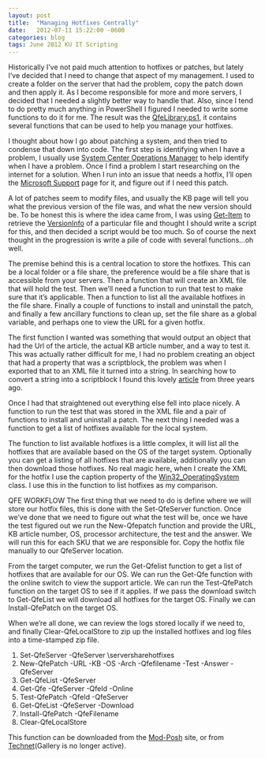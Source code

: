 ```yaml
---
layout: post
title:  "Managing Hotfixes Centrally"
date:   2012-07-11 15:22:00 -0600
categories: blog
tags: June 2012 KU IT Scripting
---
```

Historically I’ve not paid much attention to hotfixes or patches, but lately I’ve decided that I need to change that aspect of my management. I used to create a folder on the server that had the problem, copy the patch down and then apply it. As I become responsible for more and more servers, I decided that I needed a slightly better way to handle that. Also, since I tend to do pretty much anything in PowerShell I figured I needed to write some functions to do it for me. The result was the [QfeLibrary.ps1](https://github.com/mod-posh/QfeLibrary/blob/main/QfeLibrary.psm1), it contains several functions that can be used to help you manage your hotfixes.

I thought about how I go about patching a system, and then tried to condense that down into code. The first step is identifying when I have a problem, I usually use [System Center Operations Manager](http://technet.microsoft.com/en-us/systemcenter/bb498233) to help identify when I have a problem. Once I find a problem I start researching on the internet for a solution. When I run into an issue that needs a hotfix, I’ll open the [Microsoft Support](http://support.microsoft.com/search/default.aspx?query=kbhotfix&catalog=LCID%3D1033&mode=r) page for it, and figure out if I need this patch.

A lot of patches seem to modify files, and usually the KB page will tell you what the previous version of the file was, and what the new version should be. To be honest this is where the idea came from, I was using [Get-Item](http://technet.microsoft.com/library/ee176851.aspx) to retrieve the [VersionInfo](http://msdn.microsoft.com/en-us/library/system.diagnostics.fileversioninfo.aspx) of a particular file and thought I should write a script for this, and then decided a script would be too much. So of course the next thought in the progression is write a pile of code with several functions…oh well.

The premise behind this is a central location to store the hotfixes. This can be a local folder or a file share, the preference would be a file share that is accessible from your servers. Then a function that will create an XML file that will hold the test. Then we’ll need a function to run that test to make sure that it’s applicable. Then a function to list all the available hotfixes in the file share. Finally a couple of functions to install and uninstall the patch, and finally a few ancillary functions to clean up, set the file share as a global variable, and perhaps one to view the URL for a given hotfix.

The first function I wanted was something that would output an object that had the Url of the article, the actual KB article number, and a way to test it. This was actually rather difficult for me, I had no problem creating an object that had a property that was a scriptblock, the problem was when I exported that to an XML file it turned into a string. In searching how to convert a string into a scriptblock I found this lovely [article](http://learningpcs.blogspot.com/2009/12/powershell-dynamically-create-script.html) from three years ago.

Once I had that straightened out everything else fell into place nicely. A function to run the test that was stored in the XML file and a pair of functions to install and uninstall a patch. The next thing I needed was a function to get a list of hotfixes available for the local system.

The function to list available hotfixes is a little complex, it will list all the hotfixes that are available based on the OS of the target system. Optionally you can get a listing of all hotfixes that are available, additionally you can then download those hotfixes. No real magic here, when I create the XML for the hotfix I use the caption property of the [Win32_OperatingSystem](http://learningpcs.blogspot.com/2009/12/powershell-dynamically-create-script.html) class. I use this in the function to list hotfixes as my comparison.

QFE WORKFLOW
The first thing that we need to do is define where we will store our hotfix files, this is done with the Set-QfeServer function. Once we’ve done that we need to figure out what the test will be, once we have the test figured out we run the New-Qfepatch function and provide the URL, KB article number, OS, processor architecture, the test and the answer. We will run this for each SKU that we are responsible for. Copy the hotfix file manually to our QfeServer location.

From the target computer, we run the Get-Qfelist function to get a list of hotfixes that are available for our OS. We can run the Get-Qfe function with the online switch to view the support article. We can run the Test-QfePatch function on the target OS to see if it applies. If we pass the download switch to Get-QfeList we will download all hotfixes for the target OS. Finally we can Install-QfePatch on the target OS.

When we’re all done, we can review the logs stored locally if we need to, and finally Clear-QfeLocalStore to zip up the installed hotfixes and log files into a time-stamped zip file.

1. Set-QfeServer -QfeServer \serversharehotfixes
2. New-QfePatch -URL -KB -OS -Arch -Qfefilename -Test -Answer -QfeServer
3. Get-QfeList -QfeServer
4. Get-Qfe -QfeServer -QfeId -Online
5. Test-QfePatch -QfeId -QfeServer
6. Get-QfeList -QfeServer -Download
7. Install-QfePatch -QfeFilename
8. Clear-QfeLocalStore

This function can be downloaded from the [Mod-Posh](https://github.com/mod-posh/QfeLibrary/blob/main/QfeLibrary.psm1) site, or from [Technet](http://gallery.technet.microsoft.com/QfeLibrary-f50762da)(Gallery is no longer active).
